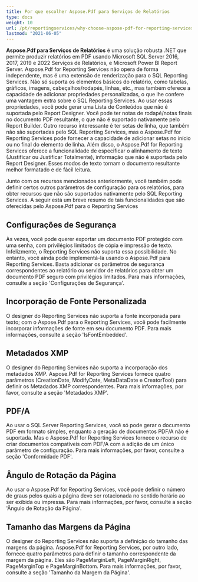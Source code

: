 ```yaml
---
title: Por que escolher Aspose.Pdf para Serviços de Relatórios
type: docs
weight: 10
url: /pt/reportingservices/why-choose-aspose-pdf-for-reporting-services/
lastmod: "2021-06-05"
---
```


**Aspose.Pdf para Serviços de Relatórios** é uma solução robusta .NET que permite produzir relatórios em PDF usando Microsoft SQL Server 2016, 2017, 2019 e 2022 Serviços de Relatórios, e Microsoft Power BI Report Server. Aspose.Pdf for Reporting Services não opera de forma independente, mas é uma extensão de renderização para o SQL Reporting Services. Não só suporta os elementos básicos do relatório, como tabelas, gráficos, imagens, cabeçalhos/rodapés, linhas, etc., mas também oferece a capacidade de adicionar propriedades personalizadas, o que lhe confere uma vantagem extra sobre o SQL Reporting Services. Ao usar essas propriedades, você pode gerar uma Lista de Conteúdos que não é suportada pelo Report Designer. Você pode ter notas de rodapé/notas finais no documento PDF resultante, o que não é suportado nativamente pelo Report Builder. Outro recurso interessante é ter setas de linha, que também não são suportadas pelo SQL Reporting Services, mas o Aspose.Pdf for Reporting Services pode fornecer a capacidade de adicionar setas no início ou no final do elemento de linha. Além disso, o Aspose.Pdf for Reporting Services oferece a funcionalidade de especificar o alinhamento de texto (Justificar ou Justificar Totalmente), informação que não é suportada pelo Report Designer. Esses modos de texto tornam o documento resultante melhor formatado e de fácil leitura.

Junto com os recursos mencionados anteriormente, você também pode definir certos outros parâmetros de configuração para os relatórios, para obter recursos que não são suportados nativamente pelo SQL Reporting Services. A seguir está um breve resumo de tais funcionalidades que são oferecidas pelo Aspose.Pdf para o Reporting Services

## Configurações de Segurança

Às vezes, você pode querer exportar um documento PDF protegido com uma senha, com privilégios limitados de cópia e impressão de texto. Infelizmente, o Reporting Services não suporta essa possibilidade. No entanto, você ainda pode implementá-la usando o Aspose.Pdf para Reporting Services. Basta adicionar os parâmetros de segurança correspondentes ao relatório ou servidor de relatórios para obter um documento PDF seguro com privilégios limitados. Para mais informações, consulte a seção 'Configurações de Segurança'.

## Incorporação de Fonte Personalizada

O designer do Reporting Services não suporta a fonte incorporada para texto; com o Aspose.Pdf para o Reporting Services, você pode facilmente incorporar informações de fonte em seu documento PDF. Para mais informações, consulte a seção 'IsFontEmbedded'.

## Metadados XMP

O designer do Reporting Services não suporta a incorporação dos metadados XMP. Aspose.Pdf for Reporting Services fornece quatro parâmetros (CreationDate, ModifyDate, MetaDataDate e CreatorTool) para definir os Metadados XMP correspondentes. Para mais informações, por favor, consulte a seção 'Metadados XMP'.

## PDF/A

Ao usar o SQL Server Reporting Services, você só pode gerar o documento PDF em formato simples, enquanto a geração de documentos PDF/A não é suportada. Mas o Aspose.Pdf for Reporting Services fornece o recurso de criar documentos compatíveis com PDF/A com a adição de um único parâmetro de configuração. Para mais informações, por favor, consulte a seção 'Conformidade PDF'.

## Ângulo de Rotação da Página

Ao usar o Aspose.Pdf for Reporting Services, você pode definir o número de graus pelos quais a página deve ser rotacionada no sentido horário ao ser exibida ou impressa. Para mais informações, por favor, consulte a seção 'Ângulo de Rotação da Página'.

## Tamanho das Margens da Página

O designer do Reporting Services não suporta a definição do tamanho das margens da página. Aspose.Pdf for Reporting Services, por outro lado, fornece quatro parâmetros para definir o tamanho correspondente da margem da página. Eles são PageMarginLeft, PageMarginRight, PageMarginTop e PageMarginBottom. Para mais informações, por favor, consulte a seção 'Tamanho da Margem da Página'.